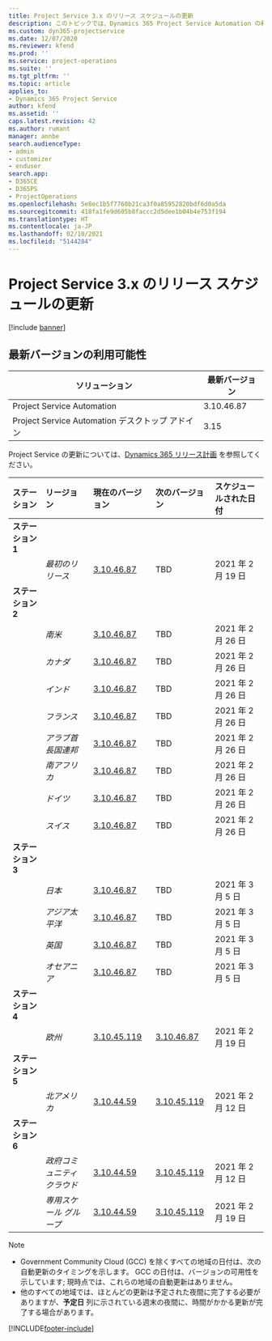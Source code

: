 ```yaml
---
title: Project Service 3.x のリリース スケジュールの更新
description: このトピックでは、Dynamics 365 Project Service Automation の利用可能なリリースと今後のリリースについて説明します。
ms.custom: dyn365-projectservice
ms.date: 12/07/2020
ms.reviewer: kfend
ms.prod: ''
ms.service: project-operations
ms.suite: ''
ms.tgt_pltfrm: ''
ms.topic: article
applies_to:
- Dynamics 365 Project Service
author: kfend
ms.assetid: ''
caps.latest.revision: 42
ms.author: rumant
manager: annbe
search.audienceType:
- admin
- customizer
- enduser
search.app:
- D365CE
- D365PS
- ProjectOperations
ms.openlocfilehash: 5e8ec1b5f7760b21ca3f0a85952820bdf6d0a5da
ms.sourcegitcommit: 418fa1fe9d605b8faccc2d5dee1b04b4e753f194
ms.translationtype: HT
ms.contentlocale: ja-JP
ms.lasthandoff: 02/10/2021
ms.locfileid: "5144284"
---
```

# <a name="update-release-schedule-for-project-service-3x"></a>Project Service 3.x のリリース スケジュールの更新

[!include [banner](../includes/psa-now-project-operations.md)]

## <a name="latest-version-availability"></a>最新バージョンの利用可能性

| ソリューション   | 最新バージョン |
|-------|----|
| Project Service Automation    | 3.10.46.87 |
| Project Service Automation デスクトップ アドイン                | 3.15          |

Project Service の更新については、[Dynamics 365 リリース計画](https://docs.microsoft.com/dynamics365/release-plans/) を参照してください。 

| ステーション  | リージョン | 現在のバージョン | 次のバージョン |  スケジュールされた日付
| :---   | :---   | :---   | :---   |:---   |         
|<strong>ステーション 1</strong> | |  |  | |
| | <i>最初のリリース</i> | [3.10.46.87](whats-new-ur-28-5.md) | TBD | 2021 年 2 月 19 日
|<strong>ステーション 2</strong> | |  |  | |
| | <i>南米</i> | [3.10.46.87](whats-new-ur-28-5.md) | TBD | 2021 年 2 月 26 日
| | <i>カナダ</i> | [3.10.46.87](whats-new-ur-28-5.md) | TBD | 2021 年 2 月 26 日
| | <i>インド</i> | [3.10.46.87](whats-new-ur-28-5.md) | TBD | 2021 年 2 月 26 日
| | <i>フランス</i> | [3.10.46.87](whats-new-ur-28-5.md) | TBD | 2021 年 2 月 26 日
| | <i>アラブ首長国連邦</i> | [3.10.46.87](whats-new-ur-28-5.md) | TBD | 2021 年 2 月 26 日
| | <i>南アフリカ</i> | [3.10.46.87](whats-new-ur-28-5.md) | TBD | 2021 年 2 月 26 日
| | <i>ドイツ</i> | [3.10.46.87](whats-new-ur-28-5.md) | TBD | 2021 年 2 月 26 日
| | <i>スイス</i> | [3.10.46.87](whats-new-ur-28-5.md) | TBD | 2021 年 2 月 26 日
|<strong>ステーション 3</strong> | |  |  | |
| | <i>日本</i> | [3.10.46.87](whats-new-ur-28-5.md) | TBD | 2021 年 3 月 5 日
| | <i>アジア太平洋</i> | [3.10.46.87](whats-new-ur-28-5.md) | TBD | 2021 年 3 月 5 日
| | <i>英国</i> | [3.10.46.87](whats-new-ur-28-5.md) | TBD | 2021 年 3 月 5 日
| | <i>オセアニア</i> | [3.10.46.87](whats-new-ur-28-5.md) | TBD | 2021 年 3 月 5 日
|<strong>ステーション 4</strong> | |  |  | |
| | <i>欧州</i> | [3.10.45.119](whats-new-ur-27-5.md) | [3.10.46.87](whats-new-ur-28-5.md) | 2021 年 2 月 19 日
|<strong>ステーション 5</strong> | |  |  | |
| | <i>北アメリカ</i> | [3.10.44.59](whats-new-ur-26.md) | [3.10.45.119](whats-new-ur-27-5.md) | 2021 年 2 月 12 日
|<strong>ステーション 6</strong> | |  |  | |
| | <i>政府コミュニティ クラウド</i> | [3.10.44.59](whats-new-ur-26.md) | [3.10.45.119](whats-new-ur-27-5.md) | 2021 年 2 月 12 日
| | <i>専用スケール グループ</i> | [3.10.44.59](whats-new-ur-26.md) | [3.10.45.119](whats-new-ur-27-5.md) | 2021 年 2 月 19 日

>[!Note]
> - Government Community Cloud (GCC) を除くすべての地域の日付は、次の自動更新のタイミングを示します。 GCC の日付は、バージョンの可用性を示しています; 現時点では、これらの地域の自動更新はありません。
> - 他のすべての地域では、ほとんどの更新は予定された夜間に完了する必要がありますが、**予定日** 列に示されている週末の夜間に、時間がかかる更新が完了する場合があります。


[!INCLUDE[footer-include](../includes/footer-banner.md)]